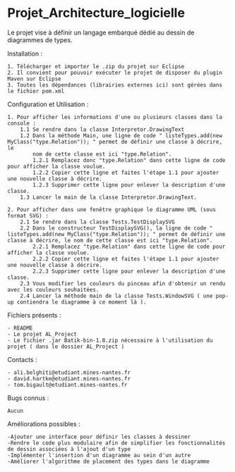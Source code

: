 # Projet_Architecture_logicielle

Le projet vise à définir un langage embarqué dédié au dessin de diagrammes de types.

Installation :

    1. Télécharger et importer le .zip du projet sur Eclipse 
    2. Il convient pour pouvoir exécuter le projet de disposer du plugin Maven sur Eclipse
    3. Toutes les dépendances (librairies externes ici) sont gérées dans le fichier pom.xml
        

Configuration et Utilisation :

    1. Pour afficher les informations d'une ou plusieurs classes dans la console :
        1.1 Se rendre dans la classe Interpretor.DrawingText
        1.2 Dans la méthode Main, une ligne de code " listeTypes.add(new MyClass("type.Relation")); " permet de définir une classe à décrire, le
            nom de cette classe est ici "type.Relation".
            1.2.1 Remplacez donc "type.Relation" dans cette ligne de code pour afficher la classe voulue.
            1.2.2 Copier cette ligne et faites l'étape 1.1 pour ajouter une nouvelle classe à décrire.
            1.2.3 Supprimer cette ligne pour enlever la description d'une classe.
        1.3 Lancer le main de la classe Interpretor.DrawingText.
    
    2. Pour afficher dans une fenêtre graphique le diagramme UML (sous format SVG) :
        2.1 Se rendre dans la classe Tests.TestDisplaySVG
        2.2 Dans le constructeur TestDisplaySVG(), la ligne de code " listeTypes.add(new MyClass("type.Relation")); " permet de définir une classe à décrire, le nom de cette classe est ici "type.Relation".
            2.2.1 Remplacez "type.Relation" dans cette ligne de code pour afficher la classe voulue.
            2.2.2 Copier cette ligne et faites l'étape 1.1 pour ajouter une nouvelle classe à décrire.
            2.2.3 Supprimer cette ligne pour enlever la description d'une classe.
        2.3 Vous modifier les couleurs du pinceau afin d'obtenir un rendu avec les couleurs souhaitées.
        2.4 Lancer la méthode main de la classe Tests.WindowSVG ( une pop-up contiendra le diagramme à ce moment là ).
    
Fichiers présents :

    - README
    - Le projet AL_Project
    - Le fichier .jar Batik-bin-1.8.zip nécessaire à l'utilisation du projet ( dans le dossier AL_Project )
    
Contacts :

    - ali.belghiti@etudiant.mines-nantes.fr
    - david.hartke@etudiant.mines-nantes.fr
    - tom.bigault@etudiant.mines-nantes.fr
        
Bugs connus :
    
    Aucun

Améliorations possibles :
    
    -Ajouter une interface pour définir les classes à dessiner
    -Rendre le code plus modulaire afin de simplifier les fonctionnalités de dessin associées à l'ajout d'un type
    -Implémenter l'insertion d'un diagramme au sein d'un autre
    -Améliorer l'algorithme de placement des types dans le diagramme
